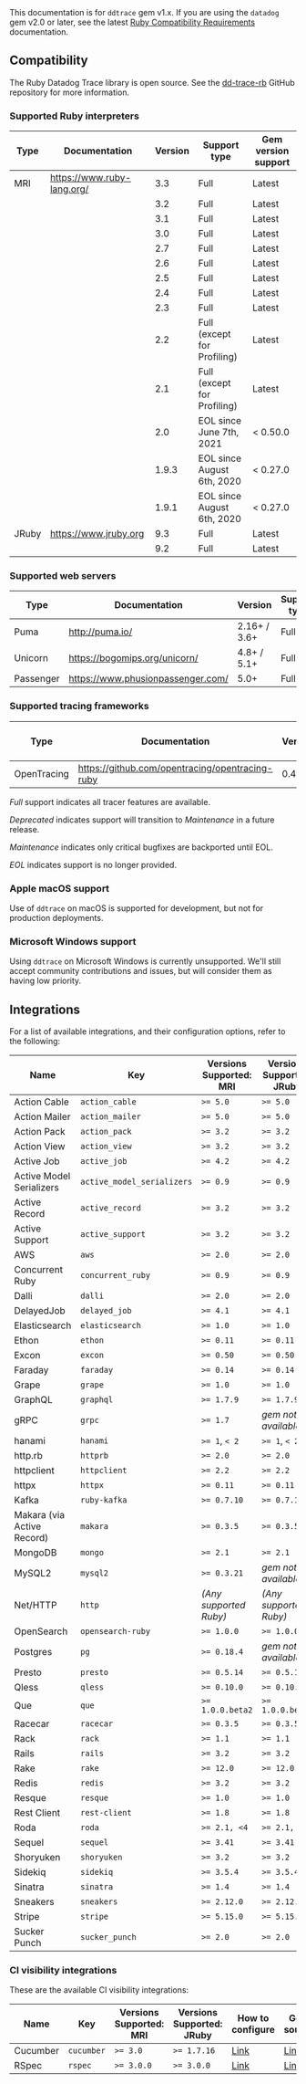 <div class="alert alert-warning">This documentation is for <code>ddtrace</code> gem v1.x. If you are using the <code>datadog</code> gem v2.0 or later, see the latest <a href="https://docs.datadoghq.com/tracing/trace_collection/compatibility/ruby/">Ruby Compatibility Requirements</a> documentation.</div>

## Compatibility

The Ruby Datadog Trace library is open source. See the [dd-trace-rb][1] GitHub repository for more information.

### Supported Ruby interpreters

| Type  | Documentation              | Version | Support type                         | Gem version support |
| ----- | -------------------------- | -----   | ------------------------------------ | ------------------- |
| MRI   | https://www.ruby-lang.org/ | 3.3     | Full                                 | Latest              |
|       |                            | 3.2     | Full                                 | Latest              |
|       |                            | 3.1     | Full                                 | Latest              |
|       |                            | 3.0     | Full                                 | Latest              |
|       |                            | 2.7     | Full                                 | Latest              |
|       |                            | 2.6     | Full                                 | Latest              |
|       |                            | 2.5     | Full                                 | Latest              |
|       |                            | 2.4     | Full                                 | Latest              |
|       |                            | 2.3     | Full                                 | Latest              |
|       |                            | 2.2     | Full (except for Profiling)          | Latest              |
|       |                            | 2.1     | Full (except for Profiling)          | Latest              |
|       |                            | 2.0     | EOL since June 7th, 2021             | < 0.50.0            |
|       |                            | 1.9.3   | EOL since August 6th, 2020           | < 0.27.0            |
|       |                            | 1.9.1   | EOL since August 6th, 2020           | < 0.27.0            |
| JRuby | https://www.jruby.org      | 9.3     | Full                                 | Latest              |
|       |                            | 9.2     | Full                                 | Latest              |

### Supported web servers

| Type      | Documentation                     | Version      | Support type |
| --------- | --------------------------------- | ------------ | ------------ |
| Puma      | http://puma.io/                   | 2.16+ / 3.6+ | Full         |
| Unicorn   | https://bogomips.org/unicorn/     | 4.8+ / 5.1+  | Full         |
| Passenger | https://www.phusionpassenger.com/ | 5.0+         | Full         |

### Supported tracing frameworks

| Type        | Documentation                                   | Version               | Gem version support |
| ----------- | ----------------------------------------------- | --------------------- | ------------------- |
| OpenTracing | https://github.com/opentracing/opentracing-ruby | 0.4.1+                | >= 0.16.0           |

*Full* support indicates all tracer features are available.

*Deprecated* indicates support will transition to *Maintenance* in a future release.

*Maintenance* indicates only critical bugfixes are backported until EOL.

*EOL* indicates support is no longer provided.

### Apple macOS support

Use of `ddtrace` on macOS is supported for development, but not for production deployments.

### Microsoft Windows support

Using `ddtrace` on Microsoft Windows is currently unsupported. We'll still accept community contributions and issues,
but will consider them as having low priority.

## Integrations

For a list of available integrations, and their configuration options, refer to the following:

| Name                       | Key                        | Versions Supported: MRI  | Versions Supported: JRuby | How to configure                    | Gem source                                                                     |
| -------------------------- | -------------------------- | ------------------------ | --------------------------| ----------------------------------- | ------------------------------------------------------------------------------ |
| Action Cable               | `action_cable`             | `>= 5.0`                 | `>= 5.0`                  | [Link][2]                           | [Link](https://github.com/rails/rails/tree/master/actioncable)               |
| Action Mailer              | `action_mailer`            | `>= 5.0`                 | `>= 5.0`                  | [Link][3]                           | [Link](https://github.com/rails/rails/tree/master/actionmailer)              |
| Action Pack                | `action_pack`              | `>= 3.2`                 | `>= 3.2`                  | [Link][4]                           | [Link](https://github.com/rails/rails/tree/master/actionpack)                |
| Action View                | `action_view`              | `>= 3.2`                 | `>= 3.2`                  | [Link][5]                           | [Link](https://github.com/rails/rails/tree/master/actionview)                |
| Active Job                 | `active_job`               | `>= 4.2`                 | `>= 4.2`                  | [Link][6]                           | [Link](https://github.com/rails/rails/tree/master/activejob)                 |
| Active Model Serializers   | `active_model_serializers` | `>= 0.9`                 | `>= 0.9`                  | [Link][7]                           | [Link](https://github.com/rails-api/active_model_serializers)                |
| Active Record              | `active_record`            | `>= 3.2`                 | `>= 3.2`                  | [Link][8]                           | [Link](https://github.com/rails/rails/tree/master/activerecord)              |
| Active Support             | `active_support`           | `>= 3.2`                 | `>= 3.2`                  | [Link][9]                           | [Link](https://github.com/rails/rails/tree/master/activesupport)             |
| AWS                        | `aws`                      | `>= 2.0`                 | `>= 2.0`                  | [Link][10]                          | [Link](https://github.com/aws/aws-sdk-ruby)                                  |
| Concurrent Ruby            | `concurrent_ruby`          | `>= 0.9`                 | `>= 0.9`                  | [Link][11]                          | [Link](https://github.com/ruby-concurrency/concurrent-ruby)                  |
| Dalli                      | `dalli`                    | `>= 2.0`                 | `>= 2.0`                  | [Link][12]                          | [Link](https://github.com/petergoldstein/dalli)                              |
| DelayedJob                 | `delayed_job`              | `>= 4.1`                 | `>= 4.1`                  | [Link][13]                          | [Link](https://github.com/collectiveidea/delayed_job)                        |
| Elasticsearch              | `elasticsearch`            | `>= 1.0`                 | `>= 1.0`                  | [Link][14]                          | [Link](https://github.com/elastic/elasticsearch-ruby)                        |
| Ethon                      | `ethon`                    | `>= 0.11`                | `>= 0.11`                 | [Link][15]                          | [Link](https://github.com/typhoeus/ethon)                                    |
| Excon                      | `excon`                    | `>= 0.50`                | `>= 0.50`                 | [Link][16]                          | [Link](https://github.com/excon/excon)                                       |
| Faraday                    | `faraday`                  | `>= 0.14`                | `>= 0.14`                 | [Link][17]                          | [Link](https://github.com/lostisland/faraday)                                |
| Grape                      | `grape`                    | `>= 1.0`                 | `>= 1.0`                  | [Link][18]                          | [Link](https://github.com/ruby-grape/grape)                                  |
| GraphQL                    | `graphql`                  | `>= 1.7.9`               | `>= 1.7.9`                | [Link][19]                          | [Link](https://github.com/rmosolgo/graphql-ruby)                             |
| gRPC                       | `grpc`                     | `>= 1.7`                 | *gem not available*       | [Link][20]                          | [Link](https://github.com/grpc/grpc/tree/master/src/rubyc)                   |
| hanami                     | `hanami`                   | `>= 1`, `< 2`            | `>= 1`, `< 2`             | [Link][21]                          | [Link](https://github.com/hanami/hanami)                                     |
| http.rb                    | `httprb`                   | `>= 2.0`                 | `>= 2.0`                  | [Link][22]                          | [Link](https://github.com/httprb/http)                                       |
| httpclient                 | `httpclient`               | `>= 2.2`                 | `>= 2.2`                  | [Link][23]                          | [Link](https://github.com/nahi/httpclient)                                   |
| httpx                      | `httpx`                    | `>= 0.11`                | `>= 0.11`                 | [Link][24]                          | [Link](https://gitlab.com/honeyryderchuck/httpx)                             |
| Kafka                      | `ruby-kafka`               | `>= 0.7.10`              | `>= 0.7.10`               | [Link][25]                          | [Link](https://github.com/zendesk/ruby-kafka)                                |
| Makara (via Active Record) | `makara`                   | `>= 0.3.5`               | `>= 0.3.5`                | [Link][8]                           | [Link](https://github.com/instacart/makara)                                  |
| MongoDB                    | `mongo`                    | `>= 2.1`                 | `>= 2.1`                  | [Link][26]                          | [Link](https://github.com/mongodb/mongo-ruby-driver)                         |
| MySQL2                     | `mysql2`                   | `>= 0.3.21`              | *gem not available*       | [Link][27]                          | [Link](https://github.com/brianmario/mysql2)                                 |
| Net/HTTP                   | `http`                     | *(Any supported Ruby)*   | *(Any supported Ruby)*    | [Link][28]                          | [Link](https://ruby-doc.org/stdlib-2.4.0/libdoc/net/http/rdoc/Net/HTTP.html) |
| OpenSearch                 | `opensearch-ruby`          | `>= 1.0.0`               | `>= 1.0.0`                | [Link][29]                          | [Link](https://github.com/opensearch-project/opensearch-ruby)                |
| Postgres                   | `pg`                       | `>= 0.18.4`              | *gem not available*       | [Link][30]                          | [Link](https://github.com/ged/ruby-pg)                                       |
| Presto                     | `presto`                   | `>= 0.5.14`              | `>= 0.5.14`               | [Link][31]                          | [Link](https://github.com/treasure-data/presto-client-ruby)                  |
| Qless                      | `qless`                    | `>= 0.10.0`              | `>= 0.10.0`               | [Link][32]                          | [Link](https://github.com/seomoz/qless)                                      |
| Que                        | `que`                      | `>= 1.0.0.beta2`         | `>= 1.0.0.beta2`          | [Link][33]                          | [Link](https://github.com/que-rb/que)                                        |
| Racecar                    | `racecar`                  | `>= 0.3.5`               | `>= 0.3.5`                | [Link][34]                          | [Link](https://github.com/zendesk/racecar)                                   |
| Rack                       | `rack`                     | `>= 1.1`                 | `>= 1.1`                  | [Link][35]                          | [Link](https://github.com/rack/rack)                                         |
| Rails                      | `rails`                    | `>= 3.2`                 | `>= 3.2`                  | [Link][36]                          | [Link](https://github.com/rails/rails)                                       |
| Rake                       | `rake`                     | `>= 12.0`                | `>= 12.0`                 | [Link][37]                          | [Link](https://github.com/ruby/rake)                                         |
| Redis                      | `redis`                    | `>= 3.2`                 | `>= 3.2`                  | [Link][38]                          | [Link](https://github.com/redis/redis-rb)                                    |
| Resque                     | `resque`                   | `>= 1.0`                 | `>= 1.0`                  | [Link][39]                          | [Link](https://github.com/resque/resque)                                     |
| Rest Client                | `rest-client`              | `>= 1.8`                 | `>= 1.8`                  | [Link][40]                          | [Link](https://github.com/rest-client/rest-client)                           |
| Roda                       | `roda`                     | `>= 2.1, <4`             | `>= 2.1, <4`              | [Link][41]                          | [Link](https://github.com/jeremyevans/roda)                                  |
| Sequel                     | `sequel`                   | `>= 3.41`                | `>= 3.41`                 | [Link][42]                          | [Link](https://github.com/jeremyevans/sequel)                                |
| Shoryuken                  | `shoryuken`                | `>= 3.2`                 | `>= 3.2`                  | [Link][43]                          | [Link](https://github.com/phstc/shoryuken)                                   |
| Sidekiq                    | `sidekiq`                  | `>= 3.5.4`               | `>= 3.5.4`                | [Link][44]                          | [Link](https://github.com/mperham/sidekiq)                                   |
| Sinatra                    | `sinatra`                  | `>= 1.4`                 | `>= 1.4`                  | [Link][45]                          | [Link](https://github.com/sinatra/sinatra)                                   |
| Sneakers                   | `sneakers`                 | `>= 2.12.0`              | `>= 2.12.0`               | [Link][46]                          | [Link](https://github.com/jondot/sneakers)                                   |
| Stripe                     | `stripe`                   | `>= 5.15.0`              | `>= 5.15.0`               | [Link][47]                          | [Link](https://github.com/stripe/stripe-ruby)                                |
| Sucker Punch               | `sucker_punch`             | `>= 2.0`                 | `>= 2.0`                  | [Link][48]                          | [Link](https://github.com/brandonhilkert/sucker_punch)                       |

### CI visibility integrations

These are the available CI visibility integrations:

| Name      | Key        | Versions Supported: MRI | Versions Supported: JRuby | How to configure    | Gem source                                          |
|-----------|------------|-------------------------|---------------------------|---------------------|-----------------------------------------------------|
| Cucumber  | `cucumber` | `>= 3.0`                | `>= 1.7.16`               | [Link][49]          | [Link](https://github.com/cucumber/cucumber-ruby)   |
| RSpec     | `rspec`    | `>= 3.0.0`              | `>= 3.0.0`                | [Link][50]          | [Link](https://github.com/rspec/rspec)              |

[1]: https://github.com/DataDog/dd-trace-rb
[2]: https://docs.datadoghq.com/tracing/trace_collection/dd_libraries/ruby#action-cable
[3]: https://docs.datadoghq.com/tracing/trace_collection/dd_libraries/ruby#action-mailer
[4]: https://docs.datadoghq.com/tracing/trace_collection/dd_libraries/ruby#action-pack
[5]: https://docs.datadoghq.com/tracing/trace_collection/dd_libraries/ruby#action-view
[6]: https://docs.datadoghq.com/tracing/trace_collection/dd_libraries/ruby#active-job
[7]: https://docs.datadoghq.com/tracing/trace_collection/dd_libraries/ruby#active-model-serializers
[8]: https://docs.datadoghq.com/tracing/trace_collection/dd_libraries/ruby#active-record
[9]: https://docs.datadoghq.com/tracing/trace_collection/dd_libraries/ruby#active-support
[10]: https://docs.datadoghq.com/tracing/trace_collection/dd_libraries/ruby#aws
[11]: https://docs.datadoghq.com/tracing/trace_collection/dd_libraries/ruby#concurrent-ruby
[12]: https://docs.datadoghq.com/tracing/trace_collection/dd_libraries/ruby#dalli
[13]: https://docs.datadoghq.com/tracing/trace_collection/dd_libraries/ruby#delayedjob
[14]: https://docs.datadoghq.com/tracing/trace_collection/dd_libraries/ruby#elasticsearch
[15]: https://docs.datadoghq.com/tracing/trace_collection/dd_libraries/ruby#ethon
[16]: https://docs.datadoghq.com/tracing/trace_collection/dd_libraries/ruby#excon
[17]: https://docs.datadoghq.com/tracing/trace_collection/dd_libraries/ruby#faraday
[18]: https://docs.datadoghq.com/tracing/trace_collection/dd_libraries/ruby#grape
[19]: https://docs.datadoghq.com/tracing/trace_collection/dd_libraries/ruby#graphql
[20]: https://docs.datadoghq.com/tracing/trace_collection/dd_libraries/ruby#grpc
[21]: https://docs.datadoghq.com/tracing/trace_collection/dd_libraries/ruby#hanami
[22]: https://docs.datadoghq.com/tracing/trace_collection/dd_libraries/ruby#httprb
[23]: https://docs.datadoghq.com/tracing/trace_collection/dd_libraries/ruby#httpclient
[24]: https://docs.datadoghq.com/tracing/trace_collection/dd_libraries/ruby#httpx
[25]: https://docs.datadoghq.com/tracing/trace_collection/dd_libraries/ruby#kafka
[26]: https://docs.datadoghq.com/tracing/trace_collection/dd_libraries/ruby#mongodb
[27]: https://docs.datadoghq.com/tracing/trace_collection/dd_libraries/ruby#mysql2
[28]: https://docs.datadoghq.com/tracing/trace_collection/dd_libraries/ruby#nethttp
[29]: https://docs.datadoghq.com/tracing/trace_collection/dd_libraries/ruby#opensearch
[30]: https://docs.datadoghq.com/tracing/trace_collection/dd_libraries/ruby#postgres
[31]: https://docs.datadoghq.com/tracing/trace_collection/dd_libraries/ruby#presto
[32]: https://docs.datadoghq.com/tracing/trace_collection/dd_libraries/ruby#qless
[33]: https://docs.datadoghq.com/tracing/trace_collection/dd_libraries/ruby#que
[34]: https://docs.datadoghq.com/tracing/trace_collection/dd_libraries/ruby#racecar
[35]: https://docs.datadoghq.com/tracing/trace_collection/dd_libraries/ruby#rack
[36]: https://docs.datadoghq.com/tracing/trace_collection/dd_libraries/ruby#rails
[37]: https://docs.datadoghq.com/tracing/trace_collection/dd_libraries/ruby#rake
[38]: https://docs.datadoghq.com/tracing/trace_collection/dd_libraries/ruby#redis
[39]: https://docs.datadoghq.com/tracing/trace_collection/dd_libraries/ruby#resque
[40]: https://docs.datadoghq.com/tracing/trace_collection/dd_libraries/ruby#rest-client
[41]: https://docs.datadoghq.com/tracing/trace_collection/dd_libraries/ruby#roda
[42]: https://docs.datadoghq.com/tracing/trace_collection/dd_libraries/ruby#sequel
[43]: https://docs.datadoghq.com/tracing/trace_collection/dd_libraries/ruby#shoryuken
[44]: https://docs.datadoghq.com/tracing/trace_collection/dd_libraries/ruby#sidekiq
[45]: https://docs.datadoghq.com/tracing/trace_collection/dd_libraries/ruby#sinatra
[46]: https://docs.datadoghq.com/tracing/trace_collection/dd_libraries/ruby#sneakers
[47]: https://docs.datadoghq.com/tracing/trace_collection/dd_libraries/ruby#stripe
[48]: https://docs.datadoghq.com/tracing/trace_collection/dd_libraries/ruby#sucker-punch
[49]: https://docs.datadoghq.com/tracing/trace_collection/dd_libraries/ruby#cucumber
[50]: https://docs.datadoghq.com/tracing/trace_collection/dd_libraries/ruby#rspec